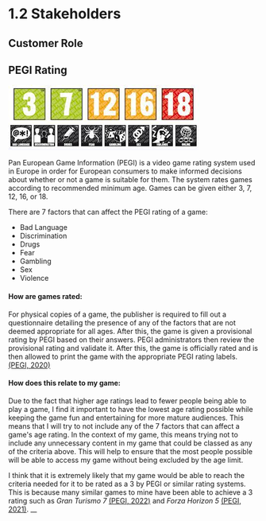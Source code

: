 # 1.2 Stakeholders

## Customer Role

## PEGI Rating

![PEGI Rating System](<../.gitbook/assets/image (1) (1) (1) (1) (1) (1).png>)

Pan European Game Information (PEGI) is a video game rating system used in Europe in order for European consumers to make informed decisions about whether or not a game is suitable for them. The system rates games according to recommended minimum age. Games can be given either 3, 7, 12, 16, or 18.

There are 7 factors that can affect the PEGI rating of a game:

* Bad Language
* Discrimination
* Drugs
* Fear
* Gambling
* Sex
* Violence

#### How are games rated:

For physical copies of a game, the publisher is required to fill out a questionnaire detailing the presence of any of the factors that are not deemed appropriate for all ages. After this, the game is given a provisional rating by PEGI based on their answers. PEGI administrators then review the provisional rating and validate it. After this, the game is officially rated and is then allowed to print the game with the appropriate PEGI rating labels. [(PEGI, 2020)](../reference-list.md)

#### How does this relate to my game:

Due to the fact that higher age ratings lead to fewer people being able to play a game, I find it important to have the lowest age rating possible while keeping the game fun and entertaining for more mature audiences. This means that I will try to not include any of the 7 factors that can affect a game's age rating. In the context of my game, this means trying not to include any unnecessary content in my game that could be classed as any of the criteria above. This will help to ensure that the most people possible will be able to access my game without being excluded by the age limit.

I think that it is extremely likely that my game would be able to reach the criteria needed for it to be rated as a 3 by PEGI or similar rating systems. This is because many similar games to mine have been able to achieve a 3 rating such as _Gran Turismo 7_ [(PEGI, 2022)](../reference-list.md) and _Forza Horizon 5_ [(PEGI, 2021)](../reference-list.md). __&#x20;

